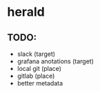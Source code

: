 # herald

## TODO:

- slack (target)
- grafana anotations (target)
- local git (place)
- gitlab (place)
- better metadata
